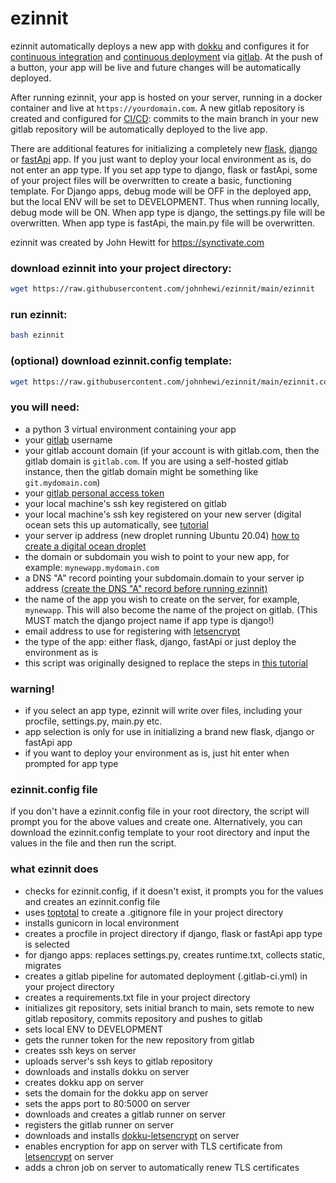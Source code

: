 # ezinnit

ezinnit automatically deploys a new app with [dokku](https://dokku.com/) and configures it for [continuous integration](https://en.wikipedia.org/wiki/Continuous_integration) and [continuous deployment](https://en.wikipedia.org/wiki/Continuous_deployment) via [gitlab](https://gitlab.com).
At the push of a button, your app will be live and future changes will be automatically deployed.

After running ezinnit, your app is hosted on your server, running in a docker container and live at `https://yourdomain.com`. A new gitlab repository is created and configured for [CI/CD](https://en.wikipedia.org/wiki/CI/CD): commits to the main branch in your new gitlab repository will be automatically deployed to the live app. 

There are additional features for initializing a completely new [flask](https://flask.palletsprojects.com/), [django](https://www.djangoproject.com/) or [fastApi](https://fastapi.tiangolo.com/) app. If you just want to deploy your local environment as is, do not enter an app type. If you set app type to django, flask or fastApi, some of your project files will be overwritten to create a basic, functioning template. For Django apps, debug mode will be OFF in the deployed app, but the local ENV will be set to DEVELOPMENT. Thus when running locally, debug mode will be ON. When app type is django, the settings.py file will be overwritten. When app type is fastApi, the main.py file will be overwritten.  


ezinnit was created by John Hewitt for https://synctivate.com

### download ezinnit into your project directory:
```bash
wget https://raw.githubusercontent.com/johnhewi/ezinnit/main/ezinnit
```

### run ezinnit:
```bash
bash ezinnit
```

### (optional) download ezinnit.config template:
```bash
wget https://raw.githubusercontent.com/johnhewi/ezinnit/main/ezinnit.config
```

### you will need:
* a python 3 virtual environment containing your app
* your [gitlab](https://gitlab.com) username
* your gitlab account domain (if your account is with gitlab.com, then the gitlab domain is `gitlab.com`. If you are using a self-hosted gitlab instance, then the gitlab domain might be something like `git.mydomain.com`)
* your [gitlab personal access token](tutorial/tutorials/link_to_gitlab_and_dokku/get_personal_access_token.md)
* your local machine's ssh key registered on gitlab
* your local machine's ssh key registered on your new server (digital ocean sets this up automatically, see [tutorial](tutorial/tutorials/digital_ocean_tutorial/create_digital_ocean_droplet.md)
* your server ip address (new droplet running Ubuntu 20.04) [how to create a digital ocean droplet](tutorial/tutorials/digital_ocean_tutorial/create_digital_ocean_droplet.md)
* the domain or subdomain you wish to point to your new app, for example: `mynewapp.mydomain.com`
* a DNS \"A\" record pointing your subdomain.domain to your server ip address [(create the DNS \"A\" record before running ezinnit)](tutorial/tutorials/link_to_gitlab_and_dokku/point_url_to_dokku_app.md)
* the name of the app you wish to create on the server, for example, `mynewapp`. This will also become the name of the project on gitlab. (This MUST match the django project name if app type is django!)
* email address to use for registering with [letsencrypt](https://letsencrypt.org/)
* the type of the app: either flask, django, fastApi or just deploy the environment as is
* this script was originally designed to replace the steps in [this tutorial](tutorial/deployment_tutorial.md)
### warning!
* if you select an app type, ezinnit will write over files, including your procfile, settings.py, main.py etc.
* app selection is only for use in initializing a brand new flask, django or fastApi app
* if you want to deploy your environment as is, just hit enter when prompted for app type

### ezinnit.config file
if you don't have a ezinnit.config file in your root directory,
the script will prompt you for the above values and create one.
Alternatively, you can download the ezinnit.config template
to your root directory and input the values in the file and then run the script.


### what ezinnit does
* checks for ezinnit.config, if it doesn't exist, it prompts you for the values and creates an ezinnit.config file
* uses [toptotal](https://www.toptal.com/developers/gitignore) to create a .gitignore file in your project directory
* installs gunicorn in local environment
* creates a procfile in project directory if django, flask or fastApi app type is selected
* for django apps: replaces settings.py, creates runtime.txt, collects static, migrates
* creates a gitlab pipeline for automated deployment (.gitlab-ci.yml) in your project directory
* creates a requirements.txt file in your project directory
* initializes git repository, sets initial branch to main, sets remote to new gitlab repository, commits repository and pushes to gitlab
* sets local ENV to DEVELOPMENT
* gets the runner token for the new repository from gitlab
* creates ssh keys on server
* uploads server's ssh keys to gitlab repository
* downloads and installs dokku on server
* creates dokku app on server
* sets the domain for the dokku app on server
* sets the apps port to 80:5000 on server
* downloads and creates a gitlab runner on server
* registers the gitlab runner on server
* downloads and installs [dokku-letsencrypt](https://github.com/dokku/dokku-letsencrypt) on server
* enables encryption for app on server with TLS certificate from [letsencrypt](https://letsencrypt.org/) on server
* adds a chron job on server to automatically renew TLS certificates


